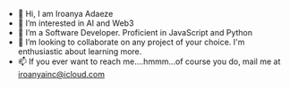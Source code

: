 - 👋 Hi, I am Iroanya Adaeze
- 👀 I’m interested in AI and Web3
- 🌱 I’m a Software Developer. Proficient in JavaScript and Python
- 💞️ I’m looking to collaborate on any project of your choice. I'm enthusiastic about learning more.
- 📫 If you ever want to reach me....hmmm...of course you do, mail me at iroanyainc@icloud.com

<!---
TechBae1/TechBae1 is a ✨ special ✨ repository because its `README.md` (this file) appears on your GitHub profile.
You can click the Preview link to take a look at your changes.
--->
